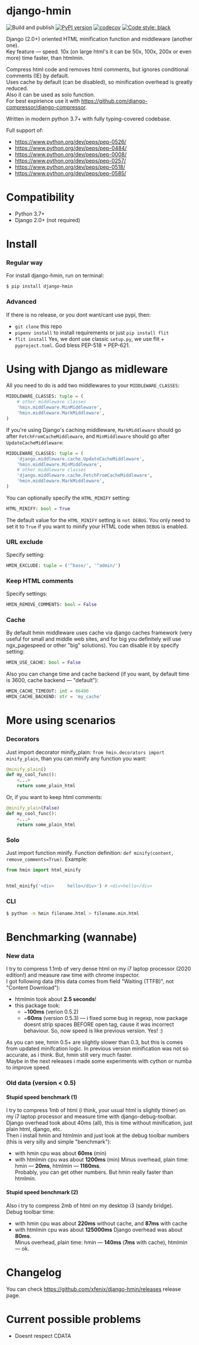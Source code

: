 # django-hmin

![Build and publish](https://github.com/xfenix/django-hmin/workflows/Build%20and%20publish/badge.svg)
[![PyPI version](https://badge.fury.io/py/django-hmin.svg)](https://badge.fury.io/py/django-hmin)
[![codecov](https://codecov.io/gh/xfenix/django-hmin/branch/master/graph/badge.svg)](https://codecov.io/gh/xfenix/django-hmin)
<a href="https://github.com/psf/black"><img alt="Code style: black" src="https://img.shields.io/badge/code%20style-black-000000.svg"></a>

Django (2.0+) oriented HTML minification function and middleware (another one).  
Key feature — speed. 10x (on large html's it can be 50x, 100x, 200x or even more) time faster, than htmlmin.

Compress html code and removes html comments, but ignores conditional comments (IE) by default.  
Uses cache by default (can be disabled), so minification overhead is greatly reduced.  
Also it can be used as solo function.  
For best expirience use it with https://github.com/django-compressor/django-compressor.

Written in modern python 3.7+ with fully typing-covered codebase.

Full support of:

- https://www.python.org/dev/peps/pep-0526/
- https://www.python.org/dev/peps/pep-0484/
- https://www.python.org/dev/peps/pep-0008/
- https://www.python.org/dev/peps/pep-0257/
- https://www.python.org/dev/peps/pep-0518/
- https://www.python.org/dev/peps/pep-0585/

# Compatibility

- Python 3.7+
- Django 2.0+ (not required)

# Install

### Regular way

For install django-hmin, run on terminal:

```bash
$ pip install django-hmin
```

### Advanced

If there is no release, or you dont want/cant use pypi, then:

- `git clone` this repo
- `pipenv install` to install requirements or just `pip install flit`
- `flit install`
  Yes, we dont use classic `setup.py`, we use flit + `pyproject.toml`. God bless PEP-518 + PEP-621.

# Using with Django as midleware

All you need to do is add two middlewares to your `MIDDLEWARE_CLASSES`:

```python
MIDDLEWARE_CLASSES: tuple = (
    # other middleware classes
    'hmin.middleware.MinMiddleware',
    'hmin.middleware.MarkMiddleware',
)
```

If you're using Django's caching middleware, `MarkMiddleware`
should go after `FetchFromCacheMiddleware`, and `MinMiddleware`
should go after `UpdateCacheMiddleware`:

```python
MIDDLEWARE_CLASSES: tuple = (
    'django.middleware.cache.UpdateCacheMiddleware',
    'hmin.middleware.MinMiddleware',
    # other middleware classes
    'django.middleware.cache.FetchFromCacheMiddleware',
    'hmin.middleware.MarkMiddleware',
)
```

You can optionally specify the `HTML_MINIFY` setting:

```python
HTML_MINIFY: bool = True
```

The default value for the `HTML_MINIFY` setting is `not DEBUG`. You only
need to set it to `True` if you want to minify your HTML code when `DEBUG`
is enabled.

### URL exclude

Specify setting:

```python
HMIN_EXCLUDE: tuple = ('^base/', '^admin/')
```

### Keep HTML comments

Specify settings:

```python
HMIN_REMOVE_COMMENTS: bool = False
```

### Cache

By default hmin middleware uses cache via django caches framework (very useful for small and middle web sites, and for big you definitely will use ngx_pagespeed or other "big" solutions).
You can disable it by specify setting:

```python
HMIN_USE_CACHE: bool = False
```

Also you can change time and cache backend (if you want, by default time is 3600, cache backend — "default"):

```python
HMIN_CACHE_TIMEOUT: int = 86400
HMIN_CACHE_BACKEND: str = 'my_cache'
```

# More using scenarios

### Decorators

Just import decorator minify_plain: `from hmin.decorators import minify_plain`, than you can minify any function you want:

```python
@minify_plain()
def my_cool_func():
    <...>
    return some_plain_html
```

Or, if you want to keep html comments:

```python
@minify_plain(False)
def my_cool_func():
    <...>
    return some_plain_html
```

### Solo

Just import function minify. Function definition: `def minify(content, remove_comments=True)`. Example:

```python
from hmin import html_minify


html_minify('<div>     hello</div>') # <div>hello</div>
```

### CLI

```bash
$ python -m hmin filename.html > filename.min.html
```

# Benchmarking (wannabe)

### New data

I try to compress 1.1mb of very dense html on my i7 laptop processor (2020 edition!) and measure raw time with chrome inspector.  
I got following data (this data comes from field "Waiting (TTFB)", not "Content Download"):

- htmlmin took about **2.5 seconds**!
- this package took:
  - ~**100ms** (verion 0.5.2)
  - ~**60ms** (version 0.5.3) — i fixed some bug in regexp, now package doesnt strip spaces BEFORE open tag, cause it was incorrect behaviour. So, now speed is like previous version. Yes! :)

As you can see, hmin 0.5+ are slightly slower than 0.3, but this is comes from updated minifcation logic. In previous version minification was not so accurate, as i think. But, hmin still very much faster.  
Maybe in the next releases i made some experiments with cython or numba to improve speed.

### Old data (version < 0.5)

#### Stupid speed benchmark (1)

I try to compress 1mb of html (i think, your usual html is slightly thiner) on my i7 laptop processor and measure time with django-debug-toolbar.  
Django overhead took about 40ms (all), this is time without minification, just plain html, django, etc.  
Then i install hmin and htmlmin and just look at the debug toolbar numbers (this is very silly and simple "benchmark"):

- with hmin cpu was about **60ms** (min)
- with htmlmin cpu was about **1200ms** (min)
  Minus overhead, plain time: hmin — **20ms**, htmlmin — **1160ms**.  
  Probably, you can get other numbers. But hmin really faster than htmlmin.

#### Stupid speed benchmark (2)

Also i try to compress 2mb of html on my desktop i3 (sandy bridge).  
Debug toolbar time:

- with hmin cpu was about **220ms** without cache, and **87ms** with cache
- with htmlmin cpu was about **125000ms**
  Django overhead was about **80ms**.  
  Minus overhead, plain time: hmin — **140ms** (**7ms** with cache), htmlmin — ok.

# Changelog

You can check https://github.com/xfenix/django-hmin/releases release page.

# Current possible problems

- Doesnt respect CDATA

